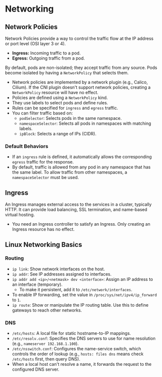 # Networking

## Network Policies

Network Policies provide a way to control the traffic flow at the IP address or port level (OSI layer 3 or 4).

*   **Ingress:** Incoming traffic to a pod.
*   **Egress:** Outgoing traffic from a pod.

By default, pods are non-isolated; they accept traffic from any source. Pods become isolated by having a `NetworkPolicy` that selects them.

*   Network policies are implemented by a network plugin (e.g., Calico, Cilium). If the CNI plugin doesn't support network policies, creating a `NetworkPolicy` resource will have no effect.
*   Policies are defined using a `NetworkPolicy` kind.
*   They use labels to select pods and define rules.
*   Rules can be specified for `ingress` and `egress` traffic.
*   You can filter traffic based on:
    *   `podSelector`: Selects pods in the same namespace.
    *   `namespaceSelector`: Selects all pods in namespaces with matching labels.
    *   `ipBlock`: Selects a range of IPs (CIDR).

### Default Behaviors

*   If an `ingress` rule is defined, it automatically allows the corresponding `egress` traffic for the response.
*   By default, traffic is allowed from any pod in any namespace that has the same label. To allow traffic from other namespaces, a `namespaceSelector` must be used.

## Ingress

An Ingress manages external access to the services in a cluster, typically HTTP. It can provide load balancing, SSL termination, and name-based virtual hosting.

*   You need an Ingress controller to satisfy an Ingress. Only creating an Ingress resource has no effect.

## Linux Networking Basics

### Routing

*   `ip link`: Show network interfaces on the host.
*   `ip addr`: See IP addresses assigned to interfaces.
*   `ip addr add <ip>/<netmask> dev <interface>`: Assign an IP address to an interface (temporary).
    *   To make it persistent, add it to `/etc/network/interfaces`.
*   To enable IP forwarding, set the value in `/proc/sys/net/ipv4/ip_forward` to `1`.
*   `ip route`: Show or manipulate the IP routing table. Use this to define gateways to reach other networks.

### DNS

*   `/etc/hosts`: A local file for static hostname-to-IP mappings.
*   `/etc/resolv.conf`: Specifies the DNS servers to use for name resolution (e.g., `nameserver 192.168.1.100`).
*   `/etc/nsswitch.conf`: Configures the name-service switch, which controls the order of lookup (e.g., `hosts: files dns` means check `/etc/hosts` first, then query DNS).
*   When a local host can't resolve a name, it forwards the request to the configured DNS server.